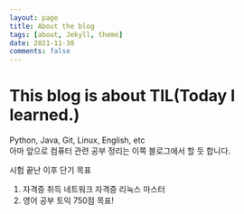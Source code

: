 ```yaml
---
layout: page
title: About the blog
tags: [about, Jekyll, theme]
date: 2021-11-30
comments: false
---
```


# This blog is about TIL(Today I learned.)
Python, Java, Git, Linux, English, etc  
아마 앞으로 컴퓨터 관련 공부 정리는 이쪽 블로그에서 할 듯 합니다.
  
시험 끝난 이후 단기 목표
1. 자격증 취득
    네트워크 자격증
    리눅스 마스터
2. 영어 공부
    토익 750점 목표!
